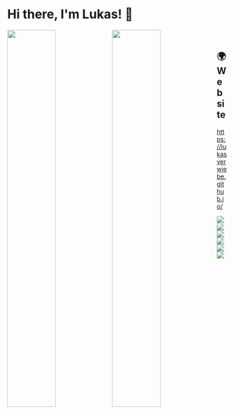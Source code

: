 # Hi there, I'm Lukas! 👋

<img align="left" width="47%" src="https://github-readme-stats.vercel.app/api?username=lukasverwiebe&show_icons=true&theme=radical" />
<img align="left" width="47%" src="https://github-readme-stats.vercel.app/api/top-langs/?username=lukasverwiebe&layout=compact" />

<img/>
<img/>
<img/>
<img/>
<img/>

## 🌍 Website

https://lukasverwiebe.github.io/

<img/>
<img/>
<img align="left" src="https://img.shields.io/badge/mysql-%2300f.svg?style=for-the-badge&logo=mysql&logoColor=white"/>
<img align="left" src="https://img.shields.io/badge/html5-%23E34F26.svg?style=for-the-badge&logo=html5&logoColor=white"/>
<img align="left" src="https://img.shields.io/badge/css3-%231572B6.svg?style=for-the-badge&logo=css3&logoColor=white"/>
<img align="left" src="https://img.shields.io/badge/javascript-%23323330.svg?style=for-the-badge&logo=javascript&logoColor=%23F7DF1E"/>
<img align="left" src="https://img.shields.io/badge/java-%23ED8B00.svg?style=for-the-badge&logo=java&logoColor=white"/>
<img align="left" src="https://img.shields.io/badge/python-3670A0?style=for-the-badge&logo=python&logoColor=ffdd54"/>
